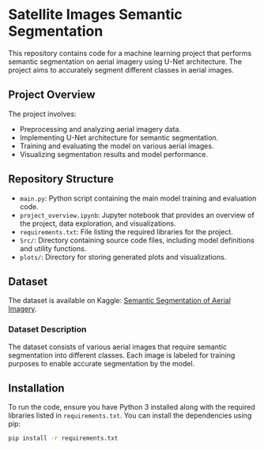 # Satellite Images Semantic Segmentation

This repository contains code for a machine learning project that performs semantic segmentation on aerial imagery using U-Net architecture. The project aims to accurately segment different classes in aerial images.

## Project Overview

The project involves:

- Preprocessing and analyzing aerial imagery data.
- Implementing U-Net architecture for semantic segmentation.
- Training and evaluating the model on various aerial images.
- Visualizing segmentation results and model performance.

## Repository Structure

- `main.py`: Python script containing the main model training and evaluation code.
- `project_overview.ipynb`: Jupyter notebook that provides an overview of the project, data exploration, and visualizations.
- `requirements.txt`: File listing the required libraries for the project.
- `Src/`: Directory containing source code files, including model definitions and utility functions.
- `plots/`: Directory for storing generated plots and visualizations.

## Dataset

The dataset is available on Kaggle: [Semantic Segmentation of Aerial Imagery](https://www.kaggle.com/datasets/humansintheloop/semantic-segmentation-of-aerial-imagery).

### Dataset Description

The dataset consists of various aerial images that require semantic segmentation into different classes. Each image is labeled for training purposes to enable accurate segmentation by the model.

## Installation

To run the code, ensure you have Python 3 installed along with the required libraries listed in `requirements.txt`. You can install the dependencies using pip:

```bash
pip install -r requirements.txt

